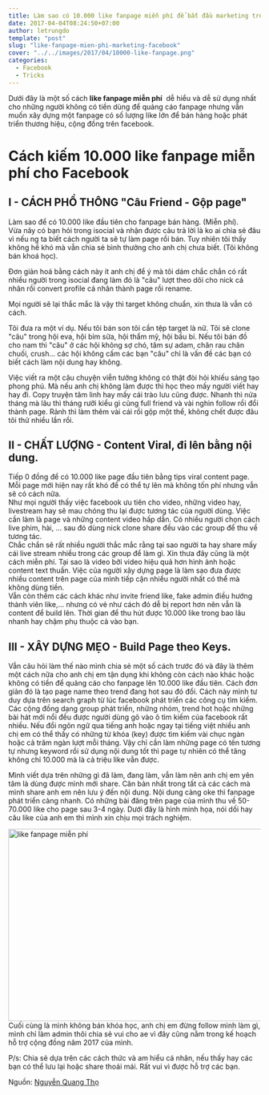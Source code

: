 ```yaml
---
title: Làm sao có 10.000 like fanpage miễn phí để bắt đầu marketing trên facebook
date: 2017-04-04T08:24:50+07:00
author: letrungdo
template: "post"
slug: "like-fanpage-mien-phi-marketing-facebook"
cover: "../../images/2017/04/10000-like-fanpage.png"
categories:
  - Facebook
  - Tricks
---
```


Dưới đây là một số cách **like fanpage miễn phí**  dễ hiểu và dễ sử dụng nhất cho những người không có tiền dùng để quảng cáo fanpage nhưng vẫn muốn xây dựng một fanpage có số lượng like lớn để bán hàng hoặc phát triển thương hiệu, cộng đồng trên facebook.

# Cách kiếm 10.000 like fanpage miễn phí cho Facebook

## I - CÁCH PHỔ THÔNG "Câu Friend - Gộp page"

Làm sao để có 10.000 like đầu tiên cho fanpage bán hàng. (Miễn phí).  
Vừa nãy có bạn hỏi trong isocial và nhận được câu trả lời là ko ai chia sẻ đâu vì nếu ng ta biết cách người ta sẽ tự làm page rồi bán. Tuy nhiên tôi thấy không hề khó mà vẫn chia sẻ bình thưởng cho anh chị chưa biết. (Tôi không bán khoá học).

Đơn giản hoá bằng cách này ít anh chị để ý mà tôi dám chắc chắn có rất nhiều người trong isocial đang làm đó là "câu" lượt theo dõi cho nick cá nhân rồi convert profile cá nhân thành page rồi rename.

Mọi người sẽ lại thắc mắc là vậy thì target không chuẩn, xin thưa là vẫn có cách.

Tôi đưa ra một ví dụ. Nếu tôi bán son tôi cần tệp target là nữ. Tôi sẽ clone "câu" trong hội eva, hội bỉm sữa, hội thẩm mỹ, hội bầu bí. Nếu tôi bán đồ cho nam thì "câu" ở các hội không sợ chó, tâm sự adam, chăn rau chăn chuối, crush... các hội không cấm các bạn "câu" chỉ là vấn đề các bạn có biết cách làm nội dung hay không.

Việc viết ra một câu chuyện viễn tưởng không có thật đòi hỏi khiếu sáng tạo phong phú. Mà nếu anh chị không làm được thì học theo mấy người viết hay hay đi. Copy truyện tâm linh hay mấy cái trào lưu cũng được. Nhanh thì nửa tháng mà lâu thì tháng rưỡi kiểu gì cũng full friend và vài nghìn follow rồi đổi thành page. Rảnh thì làm thêm vài cái rồi gộp một thể, không chết được đâu tôi thử nhiều lần rồi.

## II - CHẤT LƯỢNG - Content Viral, đi lên bằng nội dung.

Tiếp 0 đồng để có 10.000 like page đầu tiên bằng tips viral content page. Mỗi page mới hiện nay rất khó để có thể tự lên mà không tốn phí nhưng vẫn sẽ có cách nữa.  
Như mọi người thấy việc facebook ưu tiên cho video, những video hay, livestream hay sẽ mau chóng thu lại được tương tác của người dùng. Việc cần làm là page và những content video hấp dẫn. Có nhiều người chọn cách live phim, hài, ... sau đó dùng nick clone share đều vào các group để thu về tương tác.  
Chắc chắn sẽ rất nhiều người thắc mắc rằng tại sao người ta hay share mấy cái live stream nhiều trong các group để làm gì. Xin thưa đây cũng là một cách miễn phí. Tại sao là video bởi video hiệu quả hơn hình ảnh hoặc content text thuần. Việc của người xây dựng page là làm sao đưa được nhiều content trên page của mình tiếp cận nhiều người nhất có thể mà không dùng tiền.  
Vẫn còn thêm các cách khác như invite friend like, fake admin điều hướng thành viên like,... nhưng có vẻ như cách đó dễ bị report hơn nên vẫn là content để build lên. Thời gian để thu hút được 10.000 like trong bao lâu nhanh hay chậm phụ thuộc cả vào bạn.

## III - XÂY DỰNG MẸO - Build Page theo Keys.

Vẫn câu hỏi làm thế nào mình chia sẻ một số cách trước đó và đây là thêm một cách nữa cho anh chị em tận dụng khi không còn cách nào khác hoặc không có tiền để quảng cáo cho fanpage lên 10.000 like đầu tiên. Cách đơn giản đó là tạo page name theo trend đang hot sau đó đổi. Cách này mình tư duy dựa trên search graph từ lúc facebook phát triển các công cụ tìm kiếm. Các cộng đồng dạng group phát triển, những nhóm, trend hot hoặc những bài hát mới nổi đều được người dùng gõ vào ô tìm kiếm của facebook rất nhiều. Nếu đổi ngôn ngữ qua tiếng anh hoặc ngay tại tiếng việt nhiều anh chị em có thể thấy có những từ khóa (key) được tìm kiếm vài chục ngàn hoặc cả trăm ngàn lượt mỗi tháng. Vậy chỉ cần làm những page có tên tương tự nhưng keyword rồi sử dụng nội dung tốt thì page tự nhiên có thể tăng không chỉ 10.000 mà là cả triệu like vẫn được.

Mình viết dựa trên những gì đã làm, đang làm, vẫn làm nên anh chị em yên tâm là dùng được mình mới share. Căn bản nhất trong tất cả các cách mà mình share anh em nên lưu ý đến nội dung. Nội dung càng oke thì fanpage phát triển càng nhanh. Có những bài đăng trên page của mình thu về 50-70.000 like cho page sau 3-4 ngày. Dưới đây là hình minh họa, nói dối hay câu like của anh em thì mình xin chịu mọi trách nghiệm.

<img class="aligncenter wp-image-132 size-full" src="/media/2017/04/like-content-page-facebook.png" alt="like fanpage miễn phí" width="616" height="384" />  
Cuối cùng là mình không bán khóa học, anh chị em đừng follow mình làm gì, mình chỉ làm admin thôi chia sẻ vui cho ae vì đây cũng nằm trong kế hoạch hỗ trợ cộng đồng năm 2017 của mình.

P/s: Chia sẻ dựa trên các cách thức và am hiểu cá nhân, nếu thấy hay các bạn có thể lưu lại hoặc share thoải mái. Rất vui vì được hỗ trợ các bạn.

Nguồn: <a href="https://www.facebook.com/utka.nqt" target="_blank">Nguyễn Quang Thọ</a>
